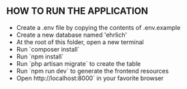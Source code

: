 <h2>HOW TO RUN THE APPLICATION</h2>
<ul>
	<li>Create a .env file by copying the contents of .env.example</li>
	<li>Create a new database named 'ehrlich'</li>
	<li>At the root of this folder, open a new terminal</li>
	<li>Run `composer install`</li>
	<li>Run `npm install`</li>
	<li>Run `php artisan migrate` to create the table</li>
	<li>Run `npm run dev` to generate the frontend resources</li>
	<li>Open http://localhost:8000` in your favorite browser</li>
</ul>
